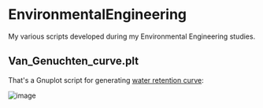 # EnvironmentalEngineering
My various scripts developed during my Environmental Engineering studies.

## Van_Genuchten_curve.plt
That's a Gnuplot script for generating [water retention curve](https://en.wikipedia.org/wiki/Water_retention_curve): 

![image](https://github.com/Kytutr/EnvironmentalEngineering/assets/33352597/3f07b93d-fdbd-40a2-bc3d-16d57c64cc7b)


